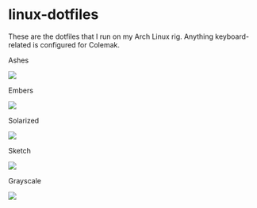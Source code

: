 # linux-dotfiles
These are the dotfiles that I run on my Arch Linux rig. Anything keyboard-related is configured for Colemak.

Ashes

![][ashes]

Embers

![][embers]

Solarized

![][solarized]

Sketch

![][sketch]

Grayscale

![][grayscale]

[ashes]: http://i.imgur.com/kuPt94Y.png
[embers]: http://imgur.com/51zXl5J
[solarized]: http://i.imgur.com/blun1fr.png
[grayscale]: https://i.imgur.com/jYaXF5e.jpg
[sketch]:http://i.imgur.com/F1SOEu5.png
